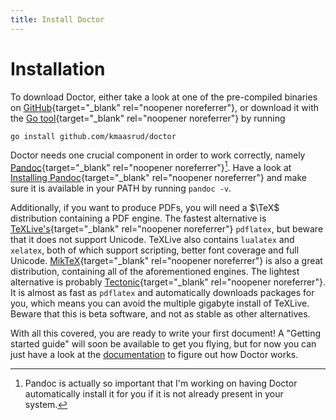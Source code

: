 ```yaml
---
title: Install Doctor
---
```


# Installation

To download Doctor, either take a look at one of the pre-compiled binaries on [GitHub](https://github.com/kmaasrud/doctor/releases){target="_blank" rel="noopener noreferrer"}, or download it with the [Go tool](https://golang.org/doc/install){target="_blank" rel="noopener noreferrer"} by running

	go install github.com/kmaasrud/doctor

Doctor needs one crucial component in order to work correctly, namely [Pandoc](https://pandoc.org/){target="_blank" rel="noopener noreferrer"}[^pandoc]. Have a look at [Installing Pandoc](https://pandoc.org/installing.html){target="_blank" rel="noopener noreferrer"} and make sure it is available in your PATH by running `pandoc -v`.

Additionally, if you want to produce PDFs, you will need a $\TeX$ distribution containing a PDF engine. The fastest alternative is [TeXLive's](https://tug.org/texlive/){target="_blank" rel="noopener noreferrer"} `pdflatex`, but beware that it does not support Unicode. TeXLive also contains `lualatex` and `xelatex`, both of which support scripting, better font coverage and full Unicode. [MikTeX](https://miktex.org/){target="_blank" rel="noopener noreferrer"} is also a great distribution, containing all of the aforementioned engines. The lightest alternative is probably [Tectonic](https://tectonic-typesetting.github.io/){target="_blank" rel="noopener noreferrer"}. It is almost as fast as `pdflatex` and automatically downloads packages for you, which means you can avoid the multiple gigabyte install of TeXLive. Beware that this is beta software, and not as stable as other alternatives. 

With all this covered, you are ready to write your first document! A "Getting started guide" will soon be available to get you flying, but for now you can just have a look at the [documentation](docs) to figure out how Doctor works.

[^pandoc]: Pandoc is actually so important that I'm working on having Doctor automatically install it for you if it is not already present in your system.

